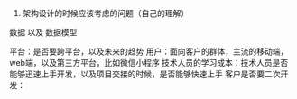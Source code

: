 1. 架构设计的时候应该考虑的问题（自己的理解）


数据 以及 数据模型

平台：是否要跨平台，以及未来的趋势
用户：面向客户的群体，主流的移动端，web端，以及第三方平台，比如微信小程序
技术人员的学习成本：技术人员是否能够迅速上手开发，以及项目交接的时候，是否能够快速上手
客户是否要二次开发：

